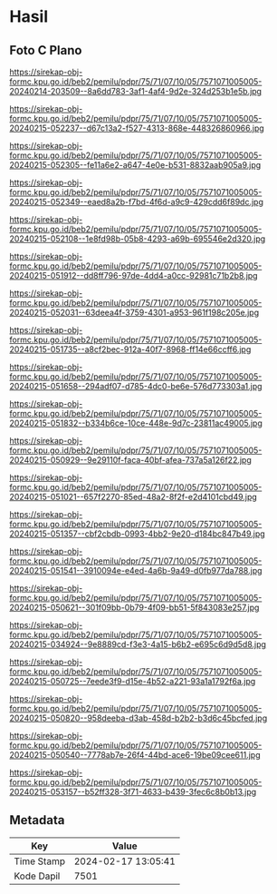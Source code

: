 # Hasil

## Foto C Plano

https://sirekap-obj-formc.kpu.go.id/beb2/pemilu/pdpr/75/71/07/10/05/7571071005005-20240214-203509--8a6dd783-3af1-4af4-9d2e-324d253b1e5b.jpg

https://sirekap-obj-formc.kpu.go.id/beb2/pemilu/pdpr/75/71/07/10/05/7571071005005-20240215-052237--d67c13a2-f527-4313-868e-448326860966.jpg

https://sirekap-obj-formc.kpu.go.id/beb2/pemilu/pdpr/75/71/07/10/05/7571071005005-20240215-052305--fe11a6e2-a647-4e0e-b531-8832aab905a9.jpg

https://sirekap-obj-formc.kpu.go.id/beb2/pemilu/pdpr/75/71/07/10/05/7571071005005-20240215-052349--eaed8a2b-f7bd-4f6d-a9c9-429cdd6f89dc.jpg

https://sirekap-obj-formc.kpu.go.id/beb2/pemilu/pdpr/75/71/07/10/05/7571071005005-20240215-052108--1e8fd98b-05b8-4293-a69b-695546e2d320.jpg

https://sirekap-obj-formc.kpu.go.id/beb2/pemilu/pdpr/75/71/07/10/05/7571071005005-20240215-051912--dd8ff796-97de-4dd4-a0cc-92981c71b2b8.jpg

https://sirekap-obj-formc.kpu.go.id/beb2/pemilu/pdpr/75/71/07/10/05/7571071005005-20240215-052031--63deea4f-3759-4301-a953-961f198c205e.jpg

https://sirekap-obj-formc.kpu.go.id/beb2/pemilu/pdpr/75/71/07/10/05/7571071005005-20240215-051735--a8cf2bec-912a-40f7-8968-ff14e66ccff6.jpg

https://sirekap-obj-formc.kpu.go.id/beb2/pemilu/pdpr/75/71/07/10/05/7571071005005-20240215-051658--294adf07-d785-4dc0-be6e-576d773303a1.jpg

https://sirekap-obj-formc.kpu.go.id/beb2/pemilu/pdpr/75/71/07/10/05/7571071005005-20240215-051832--b334b6ce-10ce-448e-9d7c-23811ac49005.jpg

https://sirekap-obj-formc.kpu.go.id/beb2/pemilu/pdpr/75/71/07/10/05/7571071005005-20240215-050929--9e29110f-faca-40bf-afea-737a5a126f22.jpg

https://sirekap-obj-formc.kpu.go.id/beb2/pemilu/pdpr/75/71/07/10/05/7571071005005-20240215-051021--657f2270-85ed-48a2-8f2f-e2d4101cbd49.jpg

https://sirekap-obj-formc.kpu.go.id/beb2/pemilu/pdpr/75/71/07/10/05/7571071005005-20240215-051357--cbf2cbdb-0993-4bb2-9e20-d184bc847b49.jpg

https://sirekap-obj-formc.kpu.go.id/beb2/pemilu/pdpr/75/71/07/10/05/7571071005005-20240215-051541--3910094e-e4ed-4a6b-9a49-d0fb977da788.jpg

https://sirekap-obj-formc.kpu.go.id/beb2/pemilu/pdpr/75/71/07/10/05/7571071005005-20240215-050621--301f09bb-0b79-4f09-bb51-5f843083e257.jpg

https://sirekap-obj-formc.kpu.go.id/beb2/pemilu/pdpr/75/71/07/10/05/7571071005005-20240215-034924--9e8889cd-f3e3-4a15-b6b2-e695c6d9d5d8.jpg

https://sirekap-obj-formc.kpu.go.id/beb2/pemilu/pdpr/75/71/07/10/05/7571071005005-20240215-050725--7eede3f9-d15e-4b52-a221-93a1a1792f6a.jpg

https://sirekap-obj-formc.kpu.go.id/beb2/pemilu/pdpr/75/71/07/10/05/7571071005005-20240215-050820--958deeba-d3ab-458d-b2b2-b3d6c45bcfed.jpg

https://sirekap-obj-formc.kpu.go.id/beb2/pemilu/pdpr/75/71/07/10/05/7571071005005-20240215-050540--7778ab7e-26f4-44bd-ace6-19be09cee611.jpg

https://sirekap-obj-formc.kpu.go.id/beb2/pemilu/pdpr/75/71/07/10/05/7571071005005-20240215-053157--b52ff328-3f71-4633-b439-3fec6c8b0b13.jpg


## Metadata

| Key        | Value               |
| ---------- | ------------------- |
| Time Stamp | 2024-02-17 13:05:41 |
| Kode Dapil | 7501                |



